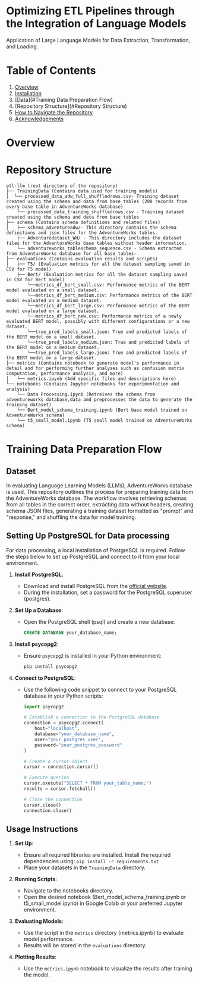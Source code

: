 # Optimizing ETL Pipelines through the Integration of Language Models
Application of Large Language Models for Data Extraction, Transformation, and Loading.

# Table of Contents

1. [Overview](#overview)
2. [Installation](#installation)
3. [Data](#Training Data Preparation Flow)
4. [Repository Structure](#Repository Structure)
5. [How to Navigate the Repository](#how-to-navigate-the-repository)
6. [Acknowledgements](#acknowledgements)

# Overview
# Repository Structure
```
etl-llm (root directory of the repository)
├── TrainingData (Contains data used for training models)
│  └── processed_data_adw_full_shuffledrows.csv- Training dataset created using the schema and data from base tables (200 records from every base table in AdventureWorks database)
    └── processed_data_training_shuffledrows.csv - Training dataset created using the schema and data from base tables 
├── schema (Contains schema definitions and related files)
│   ├── schema_adventureadw/- This directory contains the schema definitions and json files for the AdventureWorks tables.
    ├── Adventuredataset_WH/ - This directory includes the dataset files for the AdventureWorks base tables without header information.
    └── adventureworks_tableschema_sequence.csv - Schema extracted from AdventureWorks database for all base tables-
├── evaluations (Contains evaluation results and scripts)
│   ├── T5/ (Evaluation metrics for all the dataset sampling saved in CSV for T5 model)
    ├── Bert/ (Evaluation metrics for all the dataset sampling saved in CSV for Bert model)
        └──metrics_df_bert_small.csv: Performance metrics of the BERT model evaluated on a small dataset.
        └──metrics_df_bert_medium.csv: Performance metrics of the BERT model evaluated on a medium dataset.
        └──metrics_df_bert_large.csv: Performance metrics of the BERT model evaluated on a large dataset.
        └──metrics_df_bert_new.csv: Performance metrics of a newly evaluated BERT model, possibly with different configurations or a new dataset.
        └──true_pred_labels_small.json: True and predicted labels of the BERT model on a small dataset.
        └──true_pred_labels_medium.json: True and predicted labels of the BERT model on a medium dataset.
        └──true_pred_labels_large.json: True and predicted labels of the BERT model on a large dataset.
├── metrics (Contains notebook to generate model's performance in detail and for performing further analyses such as confusion matrix computation, performance analysis, and more)
│   └── metrics.ipynb (Add specific files and descriptions here)
└── notebooks (Contains Jupyter notebooks for experimentation and analysis)
    └── Data Processing.ipynb (Retreives the schema from adventureworks database,data amd preprocesses the data to generate the training dataset)
    └── Bert_model_schema_training.ipynb (Bert base model trained on AdventureWorks schema)
    └── t5_small_model.ipynb (T5 small model trained on AdventureWorks schema)
```


# Training Data Preparation Flow
## Dataset
In evaluating Language Learning Models (LLMs), AdventureWorks database is used. This repository outlines the process for preparing training data from the AdventureWorks database. The workflow involves retrieving schemas from all tables in the correct order, extracting data without headers, creating schema JSON files, generating a training dataset formatted as "prompt" and "response," and shuffling the data for model training. 
## Setting Up PostgreSQL for Data processing

For data processing, a local installation of PostgreSQL is required. Follow the steps below to set up PostgreSQL and connect to it from your local environment.

1. **Install PostgreSQL**:
   - Download and install PostgreSQL from the [official website](https://www.postgresql.org/download/).
   - During the installation, set a password for the PostgreSQL superuser (postgres).

2. **Set Up a Database**:
   - Open the PostgreSQL shell (psql) and create a new database:
     ```sql
     CREATE DATABASE your_database_name;
     ```

3. **Install psycopg2**:
   - Ensure `psycopg2` is installed in your Python environment:
     ```sh
     pip install psycopg2
     ```

4. **Connect to PostgreSQL**:
   - Use the following code snippet to connect to your PostgreSQL database in your Python scripts:
     ```python
     import psycopg2

     # Establish a connection to the PostgreSQL database
     connection = psycopg2.connect(
         host="localhost",
         database="your_database_name",
         user="your_postgres_user",
         password="your_postgres_password"
     )

     # Create a cursor object
     cursor = connection.cursor()

     # Execute queries
     cursor.execute("SELECT * FROM your_table_name;")
     results = cursor.fetchall()

     # Close the connection
     cursor.close()
     connection.close()
     ```

## Usage Instructions

1. **Set Up**:
   - Ensure all required libraries are installed. Install the required dependencies using:  ``` pip install -r requirements.txt ```
   - Place your datasets in the `TrainingData` directory.

2. **Running Scripts**:
   - Navigate to the notebooks directory.
   - Open the desired notebook (Bert_model_schema_training.ipynb or t5_small_model.ipynb) in Google Colab or your preferred Jupyter environment.  

3. **Evaluating Models**:
   - Use the script in the `metrics` directory (metrics.ipynb) to evaluate model performance.
   - Results will be stored in the `evaluations` directory.

4. **Plotting Results**:
   - Use the `metrics.ipynb` notebook to visualize the results after training the model.



